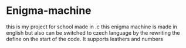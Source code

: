 # Enigma-machine
this is my project for school made in .c 
this enigma machine is made in english but also can be switched to czech language by the rewriting the define on the start of the code.
It supports leathers and numbers
  
